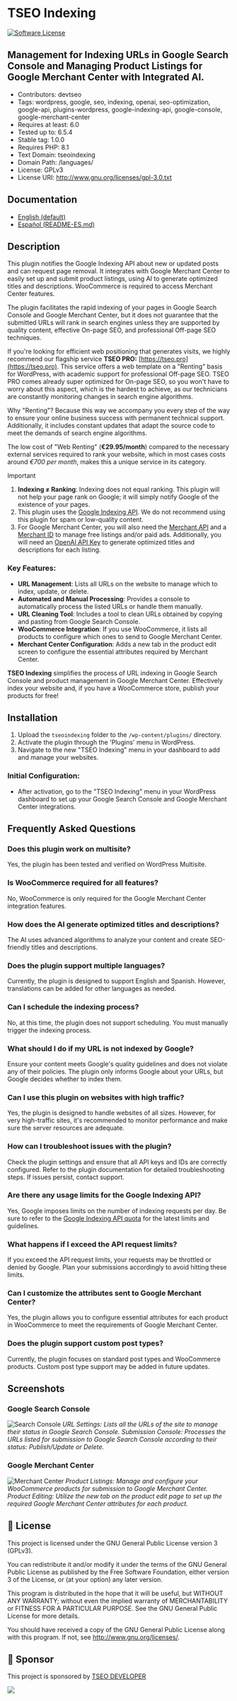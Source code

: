 # TSEO Indexing

[![Software License](https://img.shields.io/badge/license-GPLv3-brightgreen.svg?style=flat-square)](LICENSE.txt)

## Management for Indexing URLs in Google Search Console and Managing Product Listings for Google Merchant Center with Integrated AI.

* Contributors: devtseo
* Tags: wordpress, google, seo, indexing, openai, seo-optimization, google-api, plugins-wordpress, google-indexing-api, google-console, google-merchant-center
* Requires at least: 6.0
* Tested up to: 6.5.4
* Stable tag: 1.0.0
* Requires PHP: 8.1
* Text Domain: tseoindexing
* Domain Path: /languages/
* License: GPLv3
* License URI: http://www.gnu.org/licenses/gpl-3.0.txt

## Documentation

- [English (default)](README.md)
- [Español (README-ES.md)](README-ES.md)

## Description

This plugin notifies the Google Indexing API about new or updated posts and can request page removal. It integrates with Google Merchant Center to easily set up and submit product listings, using AI to generate optimized titles and descriptions. WooCommerce is required to access Merchant Center features.

The plugin facilitates the rapid indexing of your pages in Google Search Console and Google Merchant Center, but it does not guarantee that the submitted URLs will rank in search engines unless they are supported by quality content, effective On-page SEO, and professional Off-page SEO techniques.

If you're looking for efficient web positioning that generates visits, we highly recommend our flagship service **TSEO PRO:** [https://tseo.pro](https://tseo.pro). This service offers a web template on a "Renting" basis for WordPress, with academic support for professional Off-page SEO. TSEO PRO comes already super optimized for On-page SEO, so you won't have to worry about this aspect, which is the hardest to achieve, as our technicians are constantly monitoring changes in search engine algorithms.

Why "Renting"? Because this way we accompany you every step of the way to ensure your online business success with permanent technical support. Additionally, it includes constant updates that adapt the source code to meet the demands of search engine algorithms.

The low cost of "Web Renting" (**€29.95/month**) compared to the necessary external services required to rank your website, which in most cases costs around *€700 per month*, makes this a unique service in its category.

>[!IMPORTANT]
>
> 1. **Indexing ≠ Ranking**: Indexing does not equal ranking. This plugin will not help your page rank on Google; it will simply notify Google of the existence of your pages.
> 2. This plugin uses the [Google Indexing API](https://developers.google.com/search/apis/indexing-api/v3/quickstart). We do not recommend using this plugin for spam or low-quality content.
> 3. For Google Merchant Center, you will also need the [Merchant API](https://support.google.com/merchants/answer/7514752) and a [Merchant ID](https://support.google.com/paymentscenter/answer/7163092) to manage free listings and/or paid ads. Additionally, you will need an [OpenAI API Key](https://openai.com/api/) to generate optimized titles and descriptions for each listing.

### Key Features:

- **URL Management**: Lists all URLs on the website to manage which to index, update, or delete.
- **Automated and Manual Processing**: Provides a console to automatically process the listed URLs or handle them manually.
- **URL Cleaning Tool**: Includes a tool to clean URLs obtained by copying and pasting from Google Search Console.
- **WooCommerce Integration**: If you use WooCommerce, it lists all products to configure which ones to send to Google Merchant Center.
- **Merchant Center Configuration**: Adds a new tab in the product edit screen to configure the essential attributes required by Merchant Center.

**TSEO Indexing** simplifies the process of URL indexing in Google Search Console and product management in Google Merchant Center. Effectively index your website and, if you have a WooCommerce store, publish your products for free!

## Installation

1. Upload the `tseoindexing` folder to the `/wp-content/plugins/` directory.
2. Activate the plugin through the 'Plugins' menu in WordPress.
3. Navigate to the new "TSEO Indexing" menu in your dashboard to add and manage your websites.

### Initial Configuration:
   - After activation, go to the "TSEO Indexing" menu in your WordPress dashboard to set up your Google Search Console and Google Merchant Center integrations.

## Frequently Asked Questions

### Does this plugin work on multisite?

Yes, the plugin has been tested and verified on WordPress Multisite.

### Is WooCommerce required for all features?

No, WooCommerce is only required for the Google Merchant Center integration features.

### How does the AI generate optimized titles and descriptions?

The AI uses advanced algorithms to analyze your content and create SEO-friendly titles and descriptions.

### Does the plugin support multiple languages?

Currently, the plugin is designed to support English and Spanish. However, translations can be added for other languages as needed.

### Can I schedule the indexing process?

No, at this time, the plugin does not support scheduling. You must manually trigger the indexing process.

### What should I do if my URL is not indexed by Google?

Ensure your content meets Google's quality guidelines and does not violate any of their policies. The plugin only informs Google about your URLs, but Google decides whether to index them.

### Can I use this plugin on websites with high traffic?

Yes, the plugin is designed to handle websites of all sizes. However, for very high-traffic sites, it's recommended to monitor performance and make sure the server resources are adequate.

### How can I troubleshoot issues with the plugin?

Check the plugin settings and ensure that all API keys and IDs are correctly configured. Refer to the plugin documentation for detailed troubleshooting steps. If issues persist, contact support.

### Are there any usage limits for the Google Indexing API?

Yes, Google imposes limits on the number of indexing requests per day. Be sure to refer to the [Google Indexing API quota](https://developers.google.com/search/apis/indexing-api/v3/quota-pricing) for the latest limits and guidelines.

### What happens if I exceed the API request limits?

If you exceed the API request limits, your requests may be throttled or denied by Google. Plan your submissions accordingly to avoid hitting these limits.

### Can I customize the attributes sent to Google Merchant Center?

Yes, the plugin allows you to configure essential attributes for each product in WooCommerce to meet the requirements of Google Merchant Center.

### Does the plugin support custom post types?

Currently, the plugin focuses on standard post types and WooCommerce products. Custom post type support may be added in future updates.

## Screenshots

### Google Search Console

![Search Console](assets/img/tseoindexing-console-search.jpg)
*URL Settings: Lists all the URLs of the site to manage their status in Google Search Console. Submission Console: Processes the URLs listed for submission to Google Search Console according to their status: Publish/Update or Delete.*

### Google Merchant Center

![Merchant Center](assets/img/tseoindexing-merchant-center.jpg)
*Product Listings: Manage and configure your WooCommerce products for submission to Google Merchant Center. Product Editing: Utilize the new tab on the product edit page to set up the required Google Merchant Center attributes for each product.*

## 📄 License

This project is licensed under the GNU General Public License version 3 (GPLv3). 

You can redistribute it and/or modify it under the terms of the GNU General Public License as published by the Free Software Foundation, either version 3 of the License, or (at your option) any later version.

This program is distributed in the hope that it will be useful, but WITHOUT ANY WARRANTY; without even the implied warranty of MERCHANTABILITY or FITNESS FOR A PARTICULAR PURPOSE. See the GNU General Public License for more details.

You should have received a copy of the GNU General Public License along with this program. If not, see <http://www.gnu.org/licenses/>.

## 💖 Sponsor

This project is sponsored by [TSEO DEVELOPER](https://tseo.pro)

![](https://tseo.pro/wp-content/uploads/2023/08/tseo-opengraph.webp)